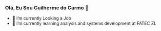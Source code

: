 ### Olá, Eu Sou Guilherme do Carmo  👋

- 🔭 I’m currently Looking a Job
- 🌱 I’m currently learning analysis and systems development at FATEC ZL
  

